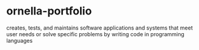 # ornella-portfolio
creates, tests, and maintains software applications and systems that meet user needs or solve specific problems by writing code in programming languages
